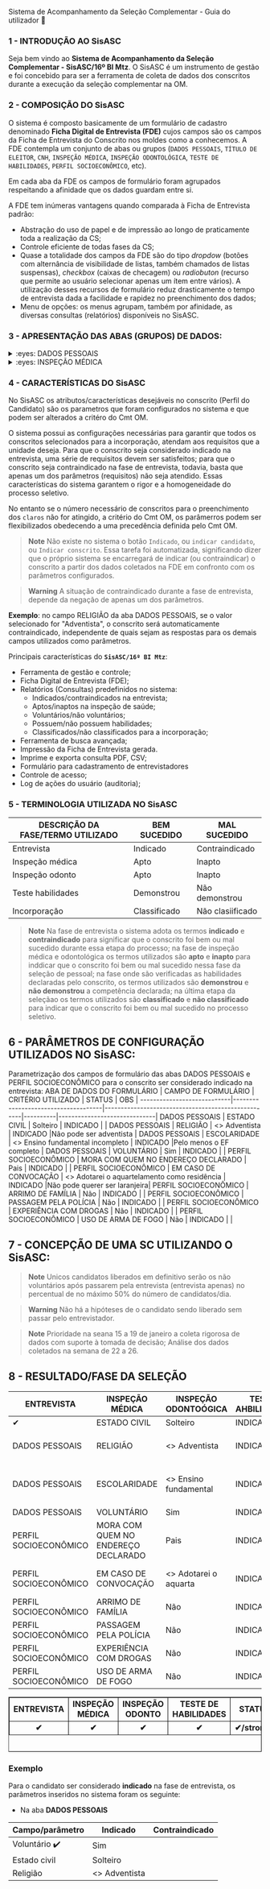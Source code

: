 Sistema de Acompanhamento da Seleção Complementar - Guia do utilizador 👋

### 1 - INTRODUÇÃO AO SisASC
Seja bem vindo ao **Sistema de Acompanhamento da Seleção Complementar - SisASC/16º BI Mtz**. O SisASC é um instrumento de gestão e foi concebido para ser a ferramenta de coleta de dados dos conscritos durante a execução da seleção complementar na OM.

### 2 - COMPOSIÇÃO DO SisASC
O sistema é composto basicamente de um formulário de cadastro denominado **Ficha Digital de Entrevista (FDE)** cujos campos são os campos da Ficha de Entrevista do Conscrito nos moldes como a conhecemos. A FDE contempla um conjunto de abas ou grupos (`DADOS PESSOAIS`, `TÍTULO DE ELEITOR`, `CNH`, `INSPEÇÃO MÉDICA`, `INSPEÇÃO ODONTOLÓGICA`, `TESTE DE HABILIDADES`, `PERFIL SOCIOECONÔMICO`, etc). 

Em cada aba da FDE os campos de formulário foram agrupados respeitando a afinidade que os dados guardam entre si. 

A FDE tem inúmeras vantagens quando comparada à Ficha de Entrevista padrão:
- Abstração do uso de papel e de impressão ao longo de praticamente toda a realização da CS;
- Controle eficiente de todas fases da CS;
- Quase a totalidade dos campos da FDE são do tipo *dropdow* (botões com alternância de visibilidade de listas, também chamados de listas suspensas), *checkbox* (caixas de checagem) ou *radiobuton* (recurso que permite ao usuário selecionar apenas um ítem entre vários). A utilização desses recursos de formulário reduz drasticamente o tempo de entrevista dada a facilidade e rapidez no preenchimento dos dados;
- Menu de opções: os menus agrupam, também por afinidade, as diversas consultas (relatórios) disponíveis no SisASC.

### 3 - APRESENTAÇÃO DAS ABAS (GRUPOS) DE DADOS:
<details>
<summary>:eyes: DADOS PESSOAIS</summary>
 
![menus e abas 5](https://user-images.githubusercontent.com/121310141/209486078-dd89a412-65c7-4e53-bc3d-2db3ab8643e8.png)

 Na imagem acima temos a aba DADOS PESSOAIS da Ficha "Digital" de Entrevista do Conscrito em evidência. 
 > **Note**
> Repare que o sistema recusa o cadastramanto do conscrito se `quaisquer` dos campos: NOME, CPF, ESTADO CIVIL, RELIGIÃO, ESCOLARIDADE, VOLUNTÁRIO ou ENTREVISTADOR não forem corretamente preenchidos. 

> **Note**
> O campo CPF do formulário tem validação *isunique*, garantindo que cada CPF armazenado no banco de dados seja único. De outra forma: o sistema não permitirá a duplicidade de cadastro.  
</details>

<details>
<summary>:eyes: INSPEÇÃO MÉDICA</summary>
 
![fm](https://user-images.githubusercontent.com/121310141/209503889-b8d7322c-934d-472d-895f-1b6718a2b76d.png)

Na imagem acima temos a aba DADOS PESSOAIS da Ficha "Digital" de Entrevista do Conscrito em evidência. 
 > **Note**
> Repare que o sistema recusa o cadastramanto do conscrito se `quaisquer` dos campos: NOME, CPF, ESTADO CIVIL, RELIGIÃO, ESCOLARIDADE, VOLUNTÁRIO ou ENTREVISTADOR não forem corretamente preenchidos. 

> **Note**
> O campo CPF do formulário tem validação *isunique*, garantindo que cada CPF armazenado no banco de dados seja único. De outra forma: o sistema não permitirá a duplicidade de cadastro.  
</details>
  
### 4 - CARACTERÍSTICAS DO SisASC
No SisASC os atributos/características desejáveis no conscrito (Perfil do Candidato) são os parametros que foram configurados no sistema e que podem ser alterados a critéro do Cmt OM.

O sistema possui as configurações necessárias para garantir que todos os conscritos selecionados para a incorporação, atendam aos requisitos que a unidade deseja. Para que o conscrito seja considerado indicado na entrevista, uma série de requisitos devem ser satisfeitos; para que o conscrito seja contraindicado na fase de entrevista, todavia, basta que apenas um dos parâmetros (requisitos) não seja atendido. Essas características do sistema garantem o rigor e a homogeneidade do processo seletivo. 

No entanto se o número necessário de conscritos para o preenchimento dos `claros` não for atingido, a critério do Cmt OM, os parâmerros podem ser flexibilizados obedecendo a uma precedência definida pelo Cmt OM. 
> **Note**
> Não existe no sistema o botão `Indicado`, ou `indicar candidato`, ou `Indicar conscrito`. Essa tarefa foi automatizada, significando dizer que o próprio sistema se encarregará de indicar (ou contraindicar) o conscrito a partir dos dados coletados na FDE em confronto com os parâmetros configurados.

> **Warning**
> A situação de contraindicado durante a fase de entrevista, depende da negação de apenas um dos parâmetros.

**Exemplo**: no campo RELIGIÃO da aba DADOS PESSOAIS, se o valor selecionado for "Adventista", o conscrito será automaticamente contraindicado, independente de quais sejam as respostas para os demais campos utilizados como parâmetros.

Principais características do **`SisASC/16º BI Mtz`**:

- Ferramenta de gestão e controle; 
- Ficha Digital de Entrevista (FDE); 
- Relatórios (Consultas) predefinidos no sistema: 
   - Indicados/contraindicados na entrevista;
   - Aptos/inaptos na inspeção de saúde;
   - Voluntários/não voluntários;
   - Possuem/não possuem habilidades;
   - Classificados/não classificados para a incorporação;
- Ferramenta de busca avançada; 
- Impressão da Ficha de Entrevista gerada. 
- Imprime e exporta consulta PDF, CSV; 
- Formulário para cadastramento de entrevistadores 
- Controle de acesso; 
- Log de ações do usuário (auditoria); 

### 5 - TERMINOLOGIA UTILIZADA NO SisASC
 DESCRIÇÃO DA FASE/TERMO UTILIZADO | BEM SUCEDIDO |   MAL SUCEDIDO   | 
-----------------------------------|--------------|------------------|
 Entrevista                        | Indicado     | Contraindicado   |   
 Inspeção médica                   | Apto         | Inapto           |      
 Inspeção odonto                   | Apto         | Inapto           |      
 Teste habilidades                 | Demonstrou   | Não demonstrou   |      
 Incorporação                      | Classificado | Não clasiificado |      
 
> **Note** 
> Na fase de entrevista o sistema adota os termos **indicado** e **contraindicado** para significar que o conscrito foi bem ou mal sucedido durante essa etapa do processo; na fase de inspeção médica e odontológica os termos utilizados são **apto** e **inapto** para inddicar que o conscrito foi bem ou mal sucedido nessa fase da seleção de pessoal; na fase onde são verificadas as habilidades declaradas pelo conscrito, os termos utilizados são **demonstrou** e **não demonstrou** a competência declarada; na última etapa da seleçãao os termos utilizados são **classificado** e **não classificado** para indicar que o conscrito foi bem ou mal sucedido no processo seletivo.

## 6 - PARÂMETROS DE CONFIGURAÇÃO UTILIZADOS NO SisASC:
Parametrização dos campos de formulário das abas DADOS PESSOAIS e PERFIL SOCIOECONÔMICO para o conscrito ser considerado indicado na entrevista:
 ABA DE DADOS DO FORMULÁRIO |            CAMPO DE FORMULÁRIO      |                    CRITÉRIO UTILIZADO              | STATUS   | OBS                          |
----------------------------|-------------------------------------|----------------------------------------------------|----------|------------------------------|
 DADOS PESSOAIS             | ESTADO CIVIL                        | Solteiro                                           | INDICADO |                              |
 DADOS PESSOAIS             | RELIGIÃO                            | &lt;&gt; Adventista                                | INDICADO |Não pode ser adventista       |
 DADOS PESSOAIS             | ESCOLARIDADE                        | &lt;&gt; Ensino fundamental incompleto             | INDICADO |Pelo menos o EF completo      |
 DADOS PESSOAIS             | VOLUNTÁRIO                          | Sim                                                | INDICADO |                              |
 PERFIL SOCIOECONÔMICO      | MORA COM QUEM NO ENDEREÇO DECLARADO | Pais                                               | INDICADO |                              |
 PERFIL SOCIOECONÔMICO      | EM CASO DE CONVOCAÇÃO               | &lt;&gt; Adotarei o aquartelamento como residência | INDICADO |Não pode querer ser laranjeira|
 PERFIL SOCIOECONÔMICO      | ARRIMO DE FAMÍLIA                   | Não                                                | INDICADO |                              |
 PERFIL SOCIOECONÔMICO      | PASSAGEM PELA POLÍCIA               | Não                                                | INDICADO |                              |
 PERFIL SOCIOECONÔMICO      | EXPERIÊNCIA COM DROGAS              | Não                                                | INDICADO |                              |
 PERFIL SOCIOECONÔMICO      | USO DE ARMA DE FOGO                 | Não                                                | INDICADO |                              |
    
## 7 - CONCEPÇÃO DE UMA SC UTILIZANDO O SisASC:
>**Note**
>Unicos candidatos liberados em definitivo serão os não voluntários após passarem pela entrevista (entrevista apenas) no percentual de no máximo 50% do número de candidatos/dia.&nbsp; 

>**Warning**
> Não há a hipóteses de o candidato sendo liberado sem passar pelo entrevistador.

>**Note**
> Prioridade na seana 15 a 19 de janeiro a coleta rigorosa de dados com suporte à tomada de decisão; Análise dos dados coletados na semana de 22 a 26. 
 
## 8 - RESULTADO/FASE DA SELEÇÃO
 ENTREVISTA |  INSPEÇÃO MÉDICA  | INSPEÇÃO ODONTOÓGICA | TESTE AHBILIDADES | STATUS |
------------|-------------------|----------------------|-------------------|--------|
       ✔    | ESTADO CIVIL                       | Solteiro                    | INDICADO |                              |
 DADOS PESSOAIS             | RELIGIÃO                            | &lt;&gt; Adventista         | INDICADO |Não pode ser adventista       |
 DADOS PESSOAIS             | ESCOLARIDADE                        | &lt;&gt; Ensino fundamental | INDICADO |Pelo menos o EF completo      |
 DADOS PESSOAIS             | VOLUNTÁRIO                          | Sim                         | INDICADO |                              |
 PERFIL SOCIOECONÔMICO      | MORA COM QUEM NO ENDEREÇO DECLARADO | Pais                        | INDICADO |                              |
 PERFIL SOCIOECONÔMICO      | EM CASO DE CONVOCAÇÃO               | &lt;&gt; Adotarei o aquarta | INDICADO |Não pode querer ser laranjeira|
 PERFIL SOCIOECONÔMICO      | ARRIMO DE FAMÍLIA                   | Não                         | INDICADO |                              |
 PERFIL SOCIOECONÔMICO      | PASSAGEM PELA POLÍCIA               | Não                         | INDICADO |                              |
 PERFIL SOCIOECONÔMICO      | EXPERIÊNCIA COM DROGAS              | Não                         | INDICADO |                              |
 PERFIL SOCIOECONÔMICO      | USO DE ARMA DE FOGO                 | Não                         | INDICADO |                              |


 
 






<table style="width: 100%; height: 109px; border-color: #000000;" border="1">
<tbody>
<tr>
<td style="text-align: center;"><strong>ENTREVISTA</strong></td>
<td style="text-align: center;"><strong>INSPEÇÃO MÉDICA</strong></td>
<td style="text-align: center;"><strong>INSPEÇÃO ODONTO</strong></td>
<td style="text-align: center;"><strong>TESTE DE HABILIDADES</strong></td>
<td style="text-align: center;"><strong>STATUS</strong></td>
</tr>
<tr>
<td style="text-align: center;"><strong>✔</strong></td>
<td style="text-align: center;"><strong>✔</strong></td>
<td style="text-align: center;"><strong>✔</strong></td>
<td style="text-align: center;"><strong>✔</strong></td>
<td style="text-align: center;"><strong>✔/strong></td>
</tr>

</tbody>
</table>


 ### Exemplo
Para o candidato ser considerado **indicado** na fase de entrevista, os parâmetros inseridos no sistema foram os seguinte:
 - Na aba **DADOS PESSOAIS**

 Campo/parâmetro   | Indicado      | Contraindicado | 
-------------------|---------------|----------------|
 Voluntário  ✔️   | Sim           |                |   
 Estado civil      | Solteiro      |                |      
 Religião          | <> Adventista |                |   
 

 
 
